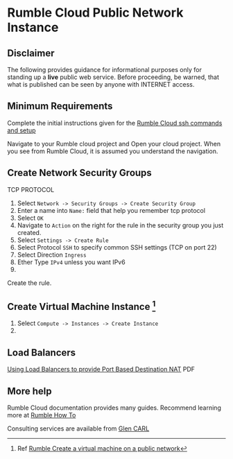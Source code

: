 # Rumble Cloud Public Network Instance

## Disclaimer

The following provides guidance for informational purposes only for standing
up a **live** public web service. Before proceeding, be warned, that what
is published can be seen by anyone with INTERNET access.

## Minimum Requirements

Complete the initial instructions given for the
[Rumble Cloud ssh commands and setup](./sshkeyspem.md)

Navigate to your Rumble cloud project and Open your cloud project. When you see from Rumble Cloud, it is assumed
you understand the navigation.

## Create Network Security Groups

TCP PROTOCOL

1. Select `Network -> Security Groups -> Create Security Group`
2. Enter a name into `Name:` field that help you remember tcp protocol
3. Select `OK`
4. Navigate to `Action` on the right for the rule in the security group you just created.
5. Select `Settings -> Create Rule`
6. Select Protocol `SSH` to specify common SSH settings (TCP on port 22)
7. Select Direction `Ingress`
8. Ether Type `IPv4` unless you want IPv6
9. 
Create the rule.

## Create Virtual Machine Instance [^1]

1. Select `Compute -> Instances -> Create Instance`
2. 


## Load Balancers

[Using Load Balancers to provide Port Based Destination NAT](./lbport.pdf) PDF

## More help

Rumble Cloud documentation provides many guides. Recommend learning more at
[Rumble How To](https://docs.rumble.cloud/how_to/index.html)

Consulting services are available from [Glen CARL](http://www.buonvia.com/mobile/BVabout/)

[^1]: Ref [Rumble Create a virtual machine on a public network](
https://docs.rumble.cloud/how_to/compute/create_a_vm_on_a_public_network.html)
